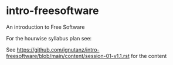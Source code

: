 # intro-freesoftware
An introduction to Free Software

For the hourwise syllabus plan see:

See https://github.com/ignutanz/intro-freesoftware/blob/main/content/session-01-v1.1.rst for the content
